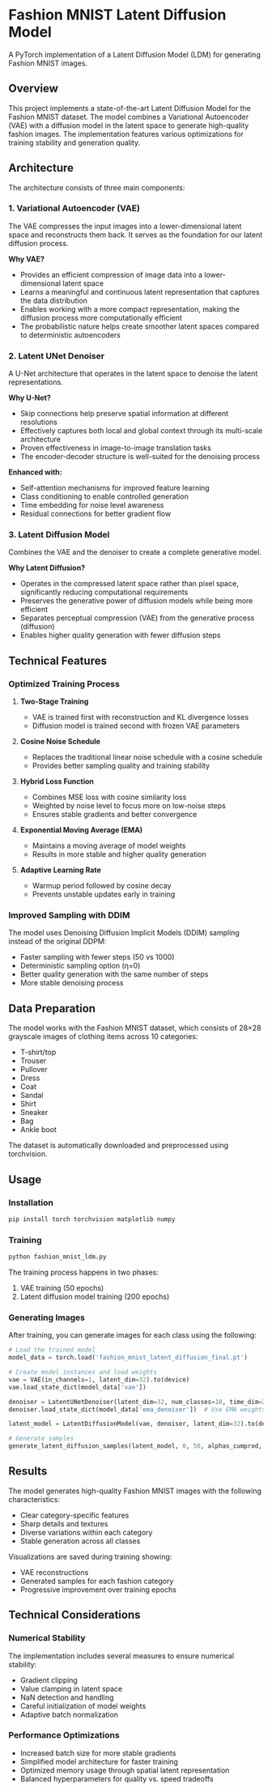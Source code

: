 # Fashion MNIST Latent Diffusion Model

A PyTorch implementation of a Latent Diffusion Model (LDM) for generating Fashion MNIST images.

## Overview

This project implements a state-of-the-art Latent Diffusion Model for the Fashion MNIST dataset. The model combines a Variational Autoencoder (VAE) with a diffusion model in the latent space to generate high-quality fashion images. The implementation features various optimizations for training stability and generation quality.

## Architecture

The architecture consists of three main components:

### 1. Variational Autoencoder (VAE)

The VAE compresses the input images into a lower-dimensional latent space and reconstructs them back. It serves as the foundation for our latent diffusion process.

**Why VAE?**
- Provides an efficient compression of image data into a lower-dimensional latent space
- Learns a meaningful and continuous latent representation that captures the data distribution
- Enables working with a more compact representation, making the diffusion process more computationally efficient
- The probabilistic nature helps create smoother latent spaces compared to deterministic autoencoders

### 2. Latent UNet Denoiser

A U-Net architecture that operates in the latent space to denoise the latent representations.

**Why U-Net?**
- Skip connections help preserve spatial information at different resolutions
- Effectively captures both local and global context through its multi-scale architecture
- Proven effectiveness in image-to-image translation tasks
- The encoder-decoder structure is well-suited for the denoising process

**Enhanced with:**
- Self-attention mechanisms for improved feature learning
- Class conditioning to enable controlled generation
- Time embedding for noise level awareness
- Residual connections for better gradient flow

### 3. Latent Diffusion Model

Combines the VAE and the denoiser to create a complete generative model.

**Why Latent Diffusion?**
- Operates in the compressed latent space rather than pixel space, significantly reducing computational requirements
- Preserves the generative power of diffusion models while being more efficient
- Separates perceptual compression (VAE) from the generative process (diffusion)
- Enables higher quality generation with fewer diffusion steps

## Technical Features

### Optimized Training Process

1. **Two-Stage Training**
   - VAE is trained first with reconstruction and KL divergence losses
   - Diffusion model is trained second with frozen VAE parameters

2. **Cosine Noise Schedule**
   - Replaces the traditional linear noise schedule with a cosine schedule
   - Provides better sampling quality and training stability

3. **Hybrid Loss Function**
   - Combines MSE loss with cosine similarity loss
   - Weighted by noise level to focus more on low-noise steps
   - Ensures stable gradients and better convergence

4. **Exponential Moving Average (EMA)**
   - Maintains a moving average of model weights
   - Results in more stable and higher quality generation

5. **Adaptive Learning Rate**
   - Warmup period followed by cosine decay
   - Prevents unstable updates early in training

### Improved Sampling with DDIM

The model uses Denoising Diffusion Implicit Models (DDIM) sampling instead of the original DDPM:

- Faster sampling with fewer steps (50 vs 1000)
- Deterministic sampling option (η=0)
- Better quality generation with the same number of steps
- More stable denoising process

## Data Preparation

The model works with the Fashion MNIST dataset, which consists of 28×28 grayscale images of clothing items across 10 categories:
- T-shirt/top
- Trouser
- Pullover
- Dress
- Coat
- Sandal
- Shirt
- Sneaker
- Bag
- Ankle boot

The dataset is automatically downloaded and preprocessed using torchvision.

## Usage

### Installation

```bash
pip install torch torchvision matplotlib numpy
```

### Training

```bash
python fashion_mnist_ldm.py
```

The training process happens in two phases:
1. VAE training (50 epochs)
2. Latent diffusion model training (200 epochs)

### Generating Images

After training, you can generate images for each class using the following:

```python
# Load the trained model
model_data = torch.load('fashion_mnist_latent_diffusion_final.pt')

# Create model instances and load weights
vae = VAE(in_channels=1, latent_dim=32).to(device)
vae.load_state_dict(model_data['vae'])

denoiser = LatentUNetDenoiser(latent_dim=32, num_classes=10, time_dim=256).to(device)
denoiser.load_state_dict(model_data['ema_denoiser'])  # Use EMA weights for better quality

latent_model = LatentDiffusionModel(vae, denoiser, latent_dim=32).to(device)

# Generate samples
generate_latent_diffusion_samples(latent_model, 0, 50, alphas_cumprod, betas)
```

## Results

The model generates high-quality Fashion MNIST images with the following characteristics:
- Clear category-specific features
- Sharp details and textures
- Diverse variations within each category
- Stable generation across all classes

Visualizations are saved during training showing:
- VAE reconstructions
- Generated samples for each fashion category
- Progressive improvement over training epochs

## Technical Considerations

### Numerical Stability

The implementation includes several measures to ensure numerical stability:
- Gradient clipping
- Value clamping in latent space
- NaN detection and handling
- Careful initialization of model weights
- Adaptive batch normalization

### Performance Optimizations

- Increased batch size for more stable gradients
- Simplified model architecture for faster training
- Optimized memory usage through spatial latent representation
- Balanced hyperparameters for quality vs. speed tradeoffs
